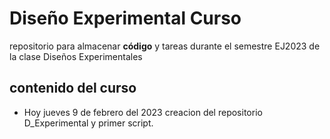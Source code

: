 # Diseño Experimental Curso
repositorio para almacenar **código** y tareas durante el semestre EJ2023 de la clase Diseños Experimentales 

## contenido del curso 

+ Hoy jueves 9 de febrero del 2023 creacion del repositorio D_Experimental y primer script.